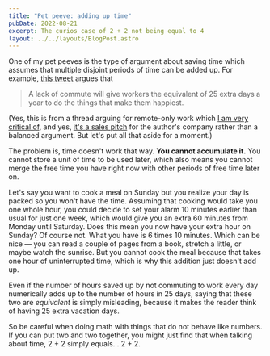 ```yaml
---
title: "Pet peeve: adding up time"
pubDate: 2022-08-21
excerpt: The curios case of 2 + 2 not being equal to 4
layout: ../../layouts/BlogPost.astro
---
```


One of my pet peeves is the type of argument about saving time
which assumes that multiple disjoint periods of time can be added up.
For example, [this tweet](https://twitter.com/chris_herd/status/1560614972300066816) argues that

> A lack of commute will give workers the equivalent of 25 extra days a year to do the things that make them happiest.

(Yes, this is from a thread arguing for remote-only work
which [I am very critical of](https://namingthings.tech/blog/good-for-you),
and yes, [it's a sales pitch](https://twitter.com/GergelyOrosz/status/1560969553802366977) for the author's company
rather than a balanced argument.
But let's put all that aside for a moment.)

The problem is, time doesn't work that way.
**You cannot accumulate it.**
You cannot store a unit of time to be used later,
which also means you cannot merge the free time you have right now
with other periods of free time later on.

Let's say you want to cook a meal on Sunday
but you realize your day is packed so you won't have the time.
Assuming that cooking would take you one whole hour,
you could decide to set your alarm 10 minutes earlier than usual for just one week,
which would give you an extra 60 minutes from Monday until Saturday.
Does this mean you now have your extra hour on Sunday? Of course not.
What you have is 6 times 10 minutes.
Which can be nice &mdash; you can read a couple of pages from a book,
stretch a little, or maybe watch the sunrise.
But you cannot cook the meal because that takes one hour of uninterrupted time,
which is why this addition just doesn't add up.

Even if the number of hours saved up by not commuting to work every day
numerically adds up to the number of hours in 25 days,
saying that these two are _equivalent_ is simply misleading,
because it makes the reader think of having 25 extra vacation days.

So be careful when doing math with things that do not behave like numbers.
If you can put two and two together,
you might just find that when talking about time,
2 + 2 simply equals... 2 + 2.

